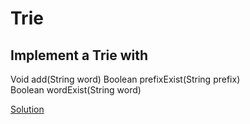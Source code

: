 # Trie

## Implement a Trie with 

Void add(String word) 
Boolean prefixExist(String prefix)  
Boolean wordExist(String word)
  
[Solution](./src/Trie.java)
